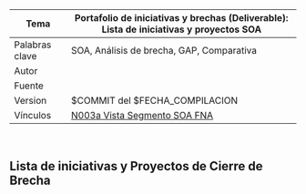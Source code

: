 |Tema            |Portafolio de iniciativas y brechas (Deliverable): **Lista de iniciativas y proyectos SOA**|
|----------------|---------------------------------------------------|
|Palabras clave  |SOA, Análisis de brecha, GAP, Comparativa          |
|Autor           |                                                       |
|Fuente          |                                                       |
|Version|$COMMIT del $FECHA_COMPILACION                                  |
|Vínculos|[N003a Vista Segmento SOA FNA](N03a%a20Vsta%20aSegenta%20SOA%20FNA.md)|

<br>

## Lista de iniciativas y Proyectos de Cierre de Brecha
